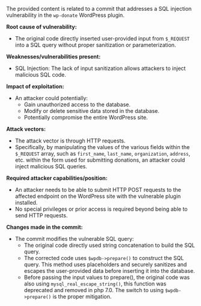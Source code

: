 The provided content is related to a commit that addresses a SQL injection vulnerability in the `wp-donate` WordPress plugin.

**Root cause of vulnerability:**
- The original code directly inserted user-provided input from `$_REQUEST` into a SQL query without proper sanitization or parameterization.

**Weaknesses/vulnerabilities present:**
- SQL Injection: The lack of input sanitization allows attackers to inject malicious SQL code.

**Impact of exploitation:**
- An attacker could potentially:
    - Gain unauthorized access to the database.
    - Modify or delete sensitive data stored in the database.
    - Potentially compromise the entire WordPress site.

**Attack vectors:**
- The attack vector is through HTTP requests.
- Specifically, by manipulating the values of the various fields within the `$_REQUEST` array, such as `first_name`, `last_name`, `organization`, `address`, etc. within the form used for submitting donations, an attacker could inject malicious SQL queries.

**Required attacker capabilities/position:**
- An attacker needs to be able to submit HTTP POST requests to the affected endpoint on the WordPress site with the vulnerable plugin installed.
- No special privileges or prior access is required beyond being able to send HTTP requests.

**Changes made in the commit:**
- The commit modifies the vulnerable SQL query:
  - The original code directly used string concatenation to build the SQL query.
  - The corrected code uses `$wpdb->prepare()` to construct the SQL query. This method uses placeholders and securely sanitizes and escapes the user-provided data before inserting it into the database.
  - Before passing the input values to prepare(), the original code was also using `mysql_real_escape_string()`, this function was deprecated and removed in php 7.0. The switch to using `$wpdb->prepare()` is the proper mitigation.